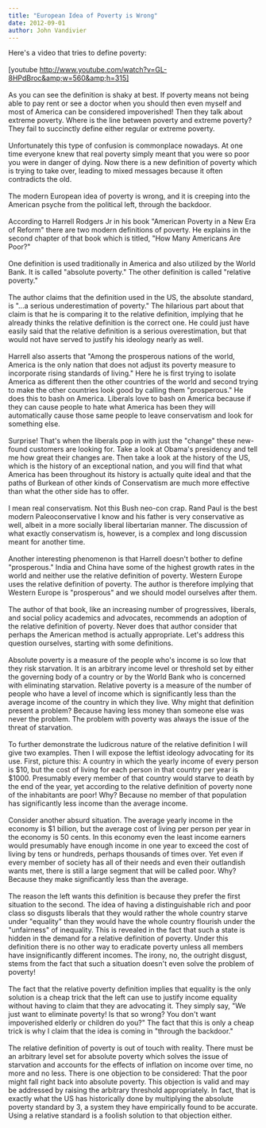 ```yaml
---
title: "European Idea of Poverty is Wrong"
date: 2012-09-01
author: John Vandivier
---
```




Here's a video that tries to define poverty:<br /><br />[youtube http://www.youtube.com/watch?v=GL-8HPdBroc&amp;w=560&amp;h=315]<br /><br />As you can see the definition is shaky at best. If poverty means not being able to pay rent or see a doctor when you should then even myself and most of America can be considered impoverished! Then they talk about extreme poverty. Where is the line between poverty and extreme poverty? They fail to succinctly define either regular or extreme poverty.<br /><br />Unfortunately this type of confusion is commonplace nowadays. At one time everyone knew that real poverty simply meant that you were so poor you were in danger of dying. Now there is a new definition of poverty which is trying to take over, leading to mixed messages because it often contradicts the old.<br /><br />The modern European idea of poverty is wrong, and it is creeping into the American psyche from the political left, through the backdoor.<br /><br />According to Harrell Rodgers Jr in his book \"American Poverty in a New Era of Reform\" there are two modern definitions of poverty. He explains in the second chapter of that book which is titled, \"How Many Americans Are Poor?\"<br /><br />One definition is used traditionally in America and also utilized by the World Bank. It is called \"absolute poverty.\" The other definition is called \"relative poverty.\" <br /><br />The author claims that the definition used in the US, the absolute standard, is \"...a serious underestimation of poverty.\" The hilarious part about that claim is that he is comparing it to the relative definition, implying that he already thinks the relative definition is the correct one. He could just have easily said that the relative definition is a serious overestimation, but that would not have served to justify his ideology nearly as well.<br /><br />Harrell also asserts that \"Among the prosperous nations of the world, America is the only nation that does not adjust its poverty measure to incorporate rising standards of living.\" Here he is first trying to isolate America as different then the other countries of the world and second trying to make the other countries look good by calling them \"prosperous.\" He does this to bash on America. Liberals love to bash on America because if they can cause people to hate what America has been they will automatically cause those same people to leave conservatism and look for something else.<br /><br />Surprise! That's when the liberals pop in with just the \"change\" these new-found customers are looking for. Take a look at Obama's presidency and tell me how great their changes are. Then take a look at the history of the US, which is the history of an exceptional nation, and you will find that what America has been throughout its history is actually quite ideal and that the paths of Burkean of other kinds of Conservatism are much more effective than what the other side has to offer.<br /><br />I mean real conservatism. Not this Bush neo-con crap. Rand Paul is the best modern Paleoconservative I know and his father is very conservative as well, albeit in a more socially liberal libertarian manner. The discussion of what exactly conservatism is, however, is a complex and long discussion meant for another time.<br /><br />Another interesting phenomenon is that Harrell doesn't bother to define \"prosperous.\" India and China have some of the highest growth rates in the world and neither use the relative definition of poverty. Western Europe uses the relative definition of poverty. The author is therefore implying that Western Europe is \"prosperous\" and we should model ourselves after them.<br /><br />The author of that book, like an increasing number of progressives, liberals, and social policy academics and advocates, recommends an adoption of the relative definition of poverty. Never does that author consider that perhaps the American method is actually appropriate. Let's address this question ourselves, starting with some definitions.<br /><br />Absolute poverty is a measure of the people who's income is so low that they risk starvation. It is an arbitrary income level or threshold set by either the governing body of a country or by the World Bank who is concerned with eliminating starvation. Relative poverty is a measure of the number of people who have a level of income which is significantly less than the average income of the country in which they live. Why might that definition present a problem? Because having less money than someone else was never the problem. The problem with poverty was always the issue of the threat of starvation.<br /><br />To further demonstrate the ludicrous nature of the relative definition I will give two examples. Then I will expose the leftist ideology advocating for its use. First, picture this: A country in which the yearly income of every person is $10, but the cost of living for each person in that country per year is $1000. Presumably every member of that country would starve to death by the end of the year, yet according to the relative definition of poverty none of the inhabitants are poor! Why? Because no member of that population has significantly less income than the average income.<br /><br />Consider another absurd situation. The average yearly income in the economy is $1 billion, but the average cost of living per person per year in the economy is 50 cents. In this economy even the least income earners would presumably have enough income in one year to exceed the cost of living by tens or hundreds, perhaps thousands of times over. Yet even if every member of society has all of their needs and even their outlandish wants met, there is still a large segment that will be called poor. Why? Because they make significantly less than the average.<br /><br />The reason the left wants this definition is because they prefer the first situation to the second. The idea of having a distinguishable rich and poor class so disgusts liberals that they would rather the whole country starve under \"equality\" than they would have the whole country flourish under the \"unfairness\" of inequality. This is revealed in the fact that such a state is hidden in the demand for a relative definition of poverty. Under this definition there is no other way to eradicate poverty unless all members have insignificantly different incomes. The irony, no, the outright disgust, stems from the fact that such a situation doesn't even solve the problem of poverty!<br /><br />The fact that the relative poverty definition implies that equality is the only solution is a cheap trick that the left can use to justify income equality without having to claim that they are advocating it. They simply say, \"We just want to eliminate poverty! Is that so wrong? You don't want impoverished elderly or children do you?\" The fact that this is only a cheap trick is why I claim that the idea is coming in \"through the backdoor.\"<br /><br />The relative definition of poverty is out of touch with reality. There must be an arbitrary level set for absolute poverty which solves the issue of starvation and accounts for the effects of inflation on income over time, no more and no less. There is one objection to be considered: That the poor might fall right back into absolute poverty. This objection is valid and may be addressed by raising the arbitrary threshold appropriately. In fact, that is exactly what the US has historically done by multiplying the absolute poverty standard by 3, a system they have empirically found to be accurate. Using a relative standard is a foolish solution to that objection either.
